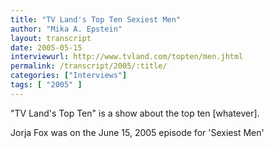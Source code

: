 ```yaml
---
title: "TV Land's Top Ten Sexiest Men"
author: "Mika A. Epstein"
layout: transcript
date: 2005-05-15
interviewurl: http://www.tvland.com/topten/men.jhtml
permalink: /transcript/2005/:title/
categories: ["Interviews"]
tags: [ "2005" ]
---
```


"TV Land's Top Ten" is a show about the top ten [whatever].

Jorja Fox was on the June 15, 2005 episode for 'Sexiest Men'
